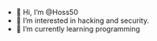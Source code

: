 - 👋 Hi, I’m @Hoss50
- 👀 I’m interested in hacking and security.
- 🌱 I’m currently learning programming 

<!---
Hoss50/Hoss50 is a ✨ special ✨ repository because its `README.md` (this file) appears on your GitHub profile.
You can click the Preview link to take a look at your changes.
--->
